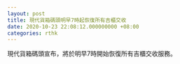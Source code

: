 ```yaml
---
layout: post
title: 現代貨箱碼頭明早7時起恢復所有吉櫃交收
date: 2020-10-23 22:08:12.000000000 +08:00
categories: rthk
---
```


現代貨箱碼頭宣布，將於明早7時開始恢復所有吉櫃交收服務。
